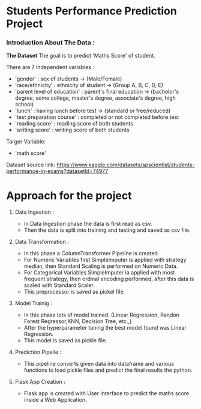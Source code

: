 # Students Performance Prediction Project

### Introduction About The Data :

**The Dataset** The goal is to predict 'Maths Score' of student.

There are 7 independent variables :

* 'gender' : sex of students -> (Male/Female)
* 'race/ethnicity' : ethnicity of student -> (Group A, B, C, D, E)
* 'parent level of education' : parent's final education -> (bachelor's degree, some college, master's degree, associate's degree, high school)
* 'lunch' : having lunch before test -> (standard or free/reduced)
* 'test preparation course' : completed or not completed before test
* 'reading score' : reading score of both students
* 'writing score' : writing score of both students

Targer Variable:
* 'math score'

Dataset source link:
https://www.kaggle.com/datasets/spscientist/students-performance-in-exams?datasetId=74977

# Approach for the project

1. Data Ingestion :
    * In Data Ingestion phase the data is first read as csv.
    * Then the data is split into training and testing and saved as csv file.

2. Data Transformation :
    * In this phase a ColumnTransformer Pipeline is created.
    * For Numeric Variables first SimpleImputer is applied with strategy median, then Standard Scaling is performed on Numeric Data.
    * For Categorical Variables SimpleImputer ia applied with most frequent strategy, then ordinal encoding performed, after this data is scaled with Standard Scaler.
    * This preprocessor is saved as pickel file.

3. Model Trainig :
    * In this phase lots of model trained. (Linear Regression, Randon Forest Regressor,KNN, Decision Tree, etc.,)
    * After the hyperparameter tuning the best model found was Linear Regression.
    * This model is saved as pickle file.

4. Prediction Pipelie :
    * This pipeline converts given data into dataframe and various functions to load pickle files and predict the final results the python.

5. Flask App Creation :
    * Flask app is created with User Interface to predict the maths score inside a Web Application.